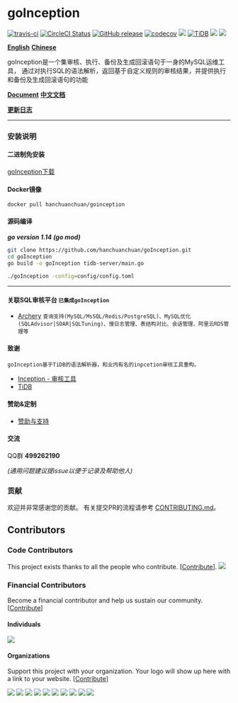 # goInception

[![travis-ci](https://img.shields.io/travis/hanchuanchuan/goInception.svg)](https://travis-ci.org/hanchuanchuan/goInception)
[![CircleCI Status](https://circleci.com/gh/hanchuanchuan/goInception.svg?style=shield)](https://circleci.com/gh/hanchuanchuan/goInception)
[![GitHub release](https://img.shields.io/github/release-pre/hanchuanchuan/goInception.svg?style=brightgreen)](https://github.com/hanchuanchuan/goInception/releases)
[![codecov](https://codecov.io/gh/hanchuanchuan/goInception/branch/master/graph/badge.svg)](https://codecov.io/gh/hanchuanchuan/goInception)
[![](https://img.shields.io/badge/go-1.12-brightgreen.svg)](https://golang.org/dl/)
[![TiDB](https://img.shields.io/badge/TiDB-v2.1.1-brightgreen.svg)](https://github.com/pingcap/tidb)
![](https://img.shields.io/github/downloads/hanchuanchuan/goInception/total.svg)
![](https://img.shields.io/github/license/hanchuanchuan/goInception.svg)

<!-- **[English](https://github.com/hanchuanchuan/goInception/blob/master/README.md)**
**[Chinese](https://github.com/hanchuanchuan/goInception/blob/master/README.zh.md)** -->

**[English](README.md)**
**[Chinese](README.zh.md)**


goInception是一个集审核、执行、备份及生成回滚语句于一身的MySQL运维工具， 通过对执行SQL的语法解析，返回基于自定义规则的审核结果，并提供执行和备份及生成回滚语句的功能


**[Document](https://hanchuanchuan.github.io/goInception/)**
**[中文文档](https://hanchuanchuan.github.io/goInception/zh/)**

**[更新日志](https://github.com/hanchuanchuan/inc-docs/blob/master/changelog.md)**

----

### 安装说明


#### 二进制免安装

[goInception下载](https://github.com/hanchuanchuan/goInception/releases)


#### Docker镜像
```
docker pull hanchuanchuan/goinception
```


#### 源码编译

***go version 1.14 (go mod)***

```bash
git clone https://github.com/hanchuanchuan/goInception.git
cd goInception
go build -o goInception tidb-server/main.go

./goInception -config=config/config.toml
```

----

#### 关联SQL审核平台 `已集成goInception`

* [Archery](https://github.com/hhyo/Archery) `查询支持(MySQL/MsSQL/Redis/PostgreSQL)、MySQL优化(SQLAdvisor|SOAR|SQLTuning)、慢日志管理、表结构对比、会话管理、阿里云RDS管理等`


#### 致谢
    goInception基于TiDB的语法解析器，和业内有名的inpcetion审核工具重构。
- [Inception - 审核工具](https://github.com/hanchuanchuan/inception)
- [TiDB](https://github.com/pingcap/tidb)

#### 赞助&定制
- [赞助与支持](https://hanchuanchuan.github.io/goInception/support.html)

#### 交流

QQ群 **499262190**

*(通用问题建议提issue以便于记录及帮助他人)*

### 贡献

欢迎并非常感谢您的贡献。 有关提交PR的流程请参考 [CONTRIBUTING.md](CONTRIBUTING.zh.md)。


## Contributors

### Code Contributors

This project exists thanks to all the people who contribute. [[Contribute](CONTRIBUTING.md)].
<a href="https://github.com/hanchuanchuan/goInception/graphs/contributors"><img src="https://opencollective.com/goInception/contributors.svg?width=890&button=false" /></a>

### Financial Contributors

Become a financial contributor and help us sustain our community. [[Contribute](https://opencollective.com/goInception/contribute)]

#### Individuals

<a href="https://opencollective.com/goInception"><img src="https://opencollective.com/goInception/individuals.svg?width=890"></a>

#### Organizations

Support this project with your organization. Your logo will show up here with a link to your website. [[Contribute](https://opencollective.com/goInception/contribute)]

<a href="https://opencollective.com/goInception/organization/0/website"><img src="https://opencollective.com/goInception/organization/0/avatar.svg"></a>
<a href="https://opencollective.com/goInception/organization/1/website"><img src="https://opencollective.com/goInception/organization/1/avatar.svg"></a>
<a href="https://opencollective.com/goInception/organization/2/website"><img src="https://opencollective.com/goInception/organization/2/avatar.svg"></a>
<a href="https://opencollective.com/goInception/organization/3/website"><img src="https://opencollective.com/goInception/organization/3/avatar.svg"></a>
<a href="https://opencollective.com/goInception/organization/4/website"><img src="https://opencollective.com/goInception/organization/4/avatar.svg"></a>
<a href="https://opencollective.com/goInception/organization/5/website"><img src="https://opencollective.com/goInception/organization/5/avatar.svg"></a>
<a href="https://opencollective.com/goInception/organization/6/website"><img src="https://opencollective.com/goInception/organization/6/avatar.svg"></a>
<a href="https://opencollective.com/goInception/organization/7/website"><img src="https://opencollective.com/goInception/organization/7/avatar.svg"></a>
<a href="https://opencollective.com/goInception/organization/8/website"><img src="https://opencollective.com/goInception/organization/8/avatar.svg"></a>
<a href="https://opencollective.com/goInception/organization/9/website"><img src="https://opencollective.com/goInception/organization/9/avatar.svg"></a>
